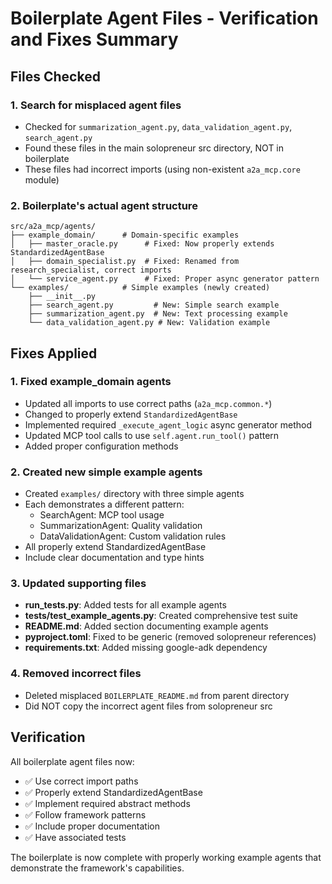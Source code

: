 # Boilerplate Agent Files - Verification and Fixes Summary

## Files Checked

### 1. **Search for misplaced agent files**
- Checked for `summarization_agent.py`, `data_validation_agent.py`, `search_agent.py`
- Found these files in the main solopreneur src directory, NOT in boilerplate
- These files had incorrect imports (using non-existent `a2a_mcp.core` module)

### 2. **Boilerplate's actual agent structure**
```
src/a2a_mcp/agents/
├── example_domain/      # Domain-specific examples
│   ├── master_oracle.py      # Fixed: Now properly extends StandardizedAgentBase
│   ├── domain_specialist.py  # Fixed: Renamed from research_specialist, correct imports
│   └── service_agent.py      # Fixed: Proper async generator pattern
└── examples/            # Simple examples (newly created)
    ├── __init__.py
    ├── search_agent.py         # New: Simple search example
    ├── summarization_agent.py  # New: Text processing example
    └── data_validation_agent.py # New: Validation example
```

## Fixes Applied

### 1. **Fixed example_domain agents**
- Updated all imports to use correct paths (`a2a_mcp.common.*`)
- Changed to properly extend `StandardizedAgentBase`
- Implemented required `_execute_agent_logic` async generator method
- Updated MCP tool calls to use `self.agent.run_tool()` pattern
- Added proper configuration methods

### 2. **Created new simple example agents**
- Created `examples/` directory with three simple agents
- Each demonstrates a different pattern:
  - SearchAgent: MCP tool usage
  - SummarizationAgent: Quality validation
  - DataValidationAgent: Custom validation rules
- All properly extend StandardizedAgentBase
- Include clear documentation and type hints

### 3. **Updated supporting files**
- **run_tests.py**: Added tests for all example agents
- **tests/test_example_agents.py**: Created comprehensive test suite
- **README.md**: Added section documenting example agents
- **pyproject.toml**: Fixed to be generic (removed solopreneur references)
- **requirements.txt**: Added missing google-adk dependency

### 4. **Removed incorrect files**
- Deleted misplaced `BOILERPLATE_README.md` from parent directory
- Did NOT copy the incorrect agent files from solopreneur src

## Verification

All boilerplate agent files now:
- ✅ Use correct import paths
- ✅ Properly extend StandardizedAgentBase
- ✅ Implement required abstract methods
- ✅ Follow framework patterns
- ✅ Include proper documentation
- ✅ Have associated tests

The boilerplate is now complete with properly working example agents that demonstrate the framework's capabilities.